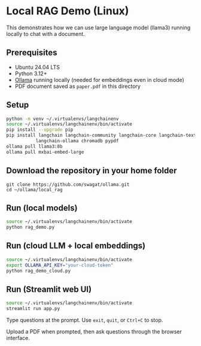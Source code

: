 # Local RAG Demo (Linux)
This demonstrates how we can use large language model (llama3) running locally to chat with a document.

## Prerequisites
- Ubuntu 24.04 LTS
- Python 3.12+
- [Ollama](https://github.com/ollama/ollama) running locally (needed for embeddings even in cloud mode)
- PDF document saved as `paper.pdf` in this directory

## Setup

```bash
python -m venv ~/.virtualenvs/langchainenv
source ~/.virtualenvs/langchainenv/bin/activate
pip install --upgrade pip
pip install langchain langchain-community langchain-core langchain-text-splitters \
           langchain-ollama chromadb pypdf
ollama pull llama3:8b
ollama pull mxbai-embed-large
```

## Download the repository in your home folder
```
git clone https://github.com/swagat/ollama.git
cd ~/ollama/local_rag
```

## Run (local models)

```bash
source ~/.virtualenvs/langchainenv/bin/activate
python rag_demo.py
```

## Run (cloud LLM + local embeddings)

```bash
source ~/.virtualenvs/langchainenv/bin/activate
export OLLAMA_API_KEY="your-cloud-token"
python rag_demo_cloud.py
```

## Run (Streamlit web UI)

```bash
source ~/.virtualenvs/langchainenv/bin/activate
streamlit run app.py
```

Type questions at the prompt. Use `exit`, `quit`, or `Ctrl+C` to stop.

Upload a PDF when prompted, then ask questions through the browser interface.